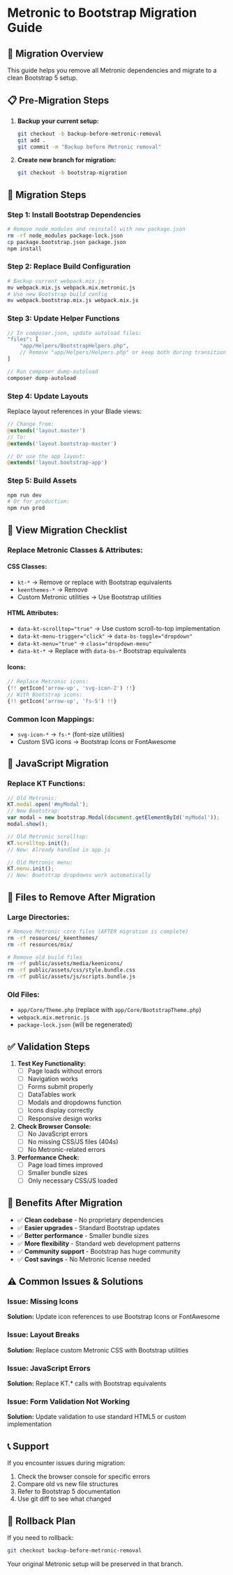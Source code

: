 # Metronic to Bootstrap Migration Guide

## 🎯 **Migration Overview**
This guide helps you remove all Metronic dependencies and migrate to a clean Bootstrap 5 setup.

## 📋 **Pre-Migration Steps**

1. **Backup your current setup:**
   ```bash
   git checkout -b backup-before-metronic-removal
   git add .
   git commit -m "Backup before Metronic removal"
   ```

2. **Create new branch for migration:**
   ```bash
   git checkout -b bootstrap-migration
   ```

## 🔄 **Migration Steps**

### Step 1: Install Bootstrap Dependencies
```bash
# Remove node_modules and reinstall with new package.json
rm -rf node_modules package-lock.json
cp package.bootstrap.json package.json
npm install
```

### Step 2: Replace Build Configuration
```bash
# Backup current webpack.mix.js
mv webpack.mix.js webpack.mix.metronic.js
# Use new Bootstrap build config
mv webpack.bootstrap.mix.js webpack.mix.js
```

### Step 3: Update Helper Functions
```php
// In composer.json, update autoload files:
"files": [
    "app/Helpers/BootstrapHelpers.php",
    // Remove "app/Helpers/Helpers.php" or keep both during transition
]

// Run composer dump-autoload
composer dump-autoload
```

### Step 4: Update Layouts
Replace layout references in your Blade views:
```php
// Change from:
@extends('layout.master')
// To:
@extends('layout.bootstrap-master')

// Or use the app layout:
@extends('layout.bootstrap-app')
```

### Step 5: Build Assets
```bash
npm run dev
# Or for production:
npm run prod
```

## 🎨 **View Migration Checklist**

### Replace Metronic Classes & Attributes:

#### CSS Classes:
- `kt-*` → Remove or replace with Bootstrap equivalents
- `keenthemes-*` → Remove
- Custom Metronic utilities → Use Bootstrap utilities

#### HTML Attributes:
- `data-kt-scrolltop="true"` → Use custom scroll-to-top implementation
- `data-kt-menu-trigger="click"` → `data-bs-toggle="dropdown"`
- `data-kt-menu="true"` → `class="dropdown-menu"`
- `data-kt-*` → Replace with `data-bs-*` Bootstrap equivalents

#### Icons:
```php
// Replace Metronic icons:
{!! getIcon('arrow-up', 'svg-icon-2') !!}
// With Bootstrap icons:
{!! getIcon('arrow-up', 'fs-5') !!}
```

### Common Icon Mappings:
- `svg-icon-*` → `fs-*` (font-size utilities)
- Custom SVG icons → Bootstrap Icons or FontAwesome

## 🔧 **JavaScript Migration**

### Replace KT Functions:
```javascript
// Old Metronic:
KT.modal.open('#myModal');
// New Bootstrap:
var modal = new bootstrap.Modal(document.getElementById('myModal'));
modal.show();

// Old Metronic scrolltop:
KT.scrolltop.init();
// New: Already handled in app.js

// Old Metronic menu:
KT.menu.init();
// New: Bootstrap dropdowns work automatically
```

## 📁 **Files to Remove After Migration**

### Large Directories:
```bash
# Remove Metronic core files (AFTER migration is complete)
rm -rf resources/_keenthemes/
rm -rf resources/mix/

# Remove old build files
rm -rf public/assets/media/keenicons/
rm -rf public/assets/css/style.bundle.css
rm -rf public/assets/js/scripts.bundle.js
```

### Old Files:
- `app/Core/Theme.php` (replace with `app/Core/BootstrapTheme.php`)
- `webpack.mix.metronic.js`
- `package-lock.json` (will be regenerated)

## ✅ **Validation Steps**

1. **Test Key Functionality:**
   - [ ] Page loads without errors
   - [ ] Navigation works
   - [ ] Forms submit properly
   - [ ] DataTables work
   - [ ] Modals and dropdowns function
   - [ ] Icons display correctly
   - [ ] Responsive design works

2. **Check Browser Console:**
   - [ ] No JavaScript errors
   - [ ] No missing CSS/JS files (404s)
   - [ ] No Metronic-related errors

3. **Performance Check:**
   - [ ] Page load times improved
   - [ ] Smaller bundle sizes
   - [ ] Only necessary CSS/JS loaded

## 🎉 **Benefits After Migration**

- ✅ **Clean codebase** - No proprietary dependencies
- ✅ **Easier upgrades** - Standard Bootstrap updates
- ✅ **Better performance** - Smaller bundle sizes
- ✅ **More flexibility** - Standard web development patterns
- ✅ **Community support** - Bootstrap has huge community
- ✅ **Cost savings** - No Metronic license needed

## ⚠️ **Common Issues & Solutions**

### Issue: Missing Icons
**Solution:** Update icon references to use Bootstrap Icons or FontAwesome

### Issue: Layout Breaks
**Solution:** Replace custom Metronic CSS with Bootstrap utilities

### Issue: JavaScript Errors
**Solution:** Replace KT.* calls with Bootstrap equivalents

### Issue: Form Validation Not Working
**Solution:** Update validation to use standard HTML5 or custom implementation

## 📞 **Support**

If you encounter issues during migration:
1. Check the browser console for specific errors
2. Compare old vs new file structures
3. Refer to Bootstrap 5 documentation
4. Use git diff to see what changed

## 🔄 **Rollback Plan**

If you need to rollback:
```bash
git checkout backup-before-metronic-removal
```

Your original Metronic setup will be preserved in that branch.
